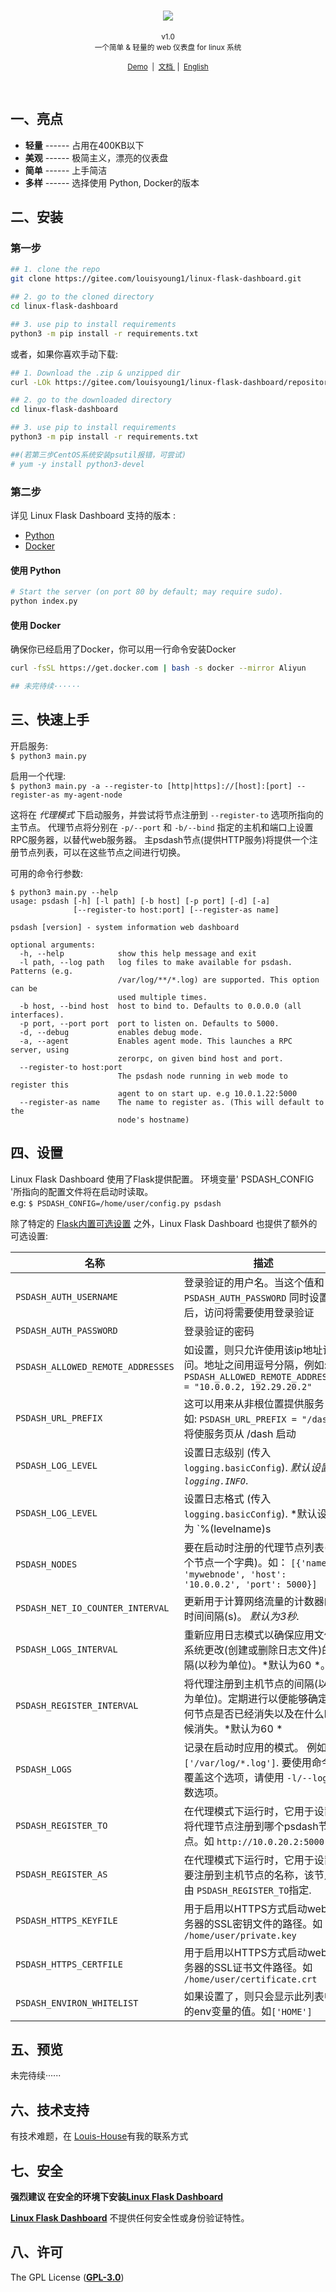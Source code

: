 <h1 align="center">
  <a href="https://gitee.com/louisyoung1/projects">
    <img src="https://portrait.gitee.com/uploads/avatars/user/2529/7589523_louisyoung1_1597595544.png"/>
  </a>
</h1>

<p align="center">
  <sub>v1.0</sub><br/>
  <small>一个简单 & 轻量的 web 仪表盘 for linux 系统</small>
</p>

<p align="center">
  <small>
    <a href="#">Demo</a> &nbsp;|&nbsp;
    <a href="https://gitee.com/louisyoung1/linux-flask-dashboard/blob/master/README.md">
      文档
    </a> &nbsp;|&nbsp;
    <a href="https://gitee.com/louisyoung1/linux-flask-dashboard/blob/master/README.en.md">
      English
    </a>
  </small>
</p>



<br/>

## 一、亮点
* **轻量** ------ 占用在400KB以下
* **美观** ------ 极简主义，漂亮的仪表盘
* **简单** ------ 上手简洁
* **多样** ------ 选择使用 Python, Docker的版本

## 二、安装

### 第一步
```sh
## 1. clone the repo
git clone https://gitee.com/louisyoung1/linux-flask-dashboard.git

## 2. go to the cloned directory
cd linux-flask-dashboard

## 3. use pip to install requirements
python3 -m pip install -r requirements.txt

```
或者，如果你喜欢手动下载:

```sh
## 1. Download the .zip & unzipped dir
curl -LOk https://gitee.com/louisyoung1/linux-flask-dashboard/repository/archive/master.zip && unzip master.zip

## 2. go to the downloaded directory
cd linux-flask-dashboard

## 3. use pip to install requirements
python3 -m pip install -r requirements.txt

##(若第三步CentOS系统安装psutil报错，可尝试)
# yum -y install python3-devel

```

### 第二步

详见 Linux Flask Dashboard 支持的版本 :

* [Python](#使用-Python)
* [Docker](#使用-Docker)

#### 使用 Python
```sh
# Start the server (on port 80 by default; may require sudo).
python index.py
```

#### 使用 Docker

确保你已经启用了Docker，你可以用一行命令安装Docker

```sh
curl -fsSL https://get.docker.com | bash -s docker --mirror Aliyun

## 未完待续······

```

## 三、快速上手

开启服务:<br>
`$ python3 main.py`

启用一个代理:<br>
`$ python3 main.py -a --register-to [http|https]://[host]:[port] --register-as my-agent-node`

这将在 *代理模式* 下启动服务，并尝试将节点注册到 `--register-to` 选项所指向的主节点。
代理节点将分别在 `-p/--port` 和 `-b/--bind` 指定的主机和端口上设置RPC服务器，以替代web服务器。
主psdash节点(提供HTTP服务)将提供一个注册节点列表，可以在这些节点之间进行切换。

可用的命令行参数:
```
$ python3 main.py --help
usage: psdash [-h] [-l path] [-b host] [-p port] [-d] [-a]
              [--register-to host:port] [--register-as name]

psdash [version] - system information web dashboard

optional arguments:
  -h, --help            show this help message and exit
  -l path, --log path   log files to make available for psdash. Patterns (e.g.
                        /var/log/**/*.log) are supported. This option can be
                        used multiple times.
  -b host, --bind host  host to bind to. Defaults to 0.0.0.0 (all interfaces).
  -p port, --port port  port to listen on. Defaults to 5000.
  -d, --debug           enables debug mode.
  -a, --agent           Enables agent mode. This launches a RPC server, using
                        zerorpc, on given bind host and port.
  --register-to host:port
                        The psdash node running in web mode to register this
                        agent to on start up. e.g 10.0.1.22:5000
  --register-as name    The name to register as. (This will default to the
                        node's hostname)
```

## 四、设置

Linux Flask Dashboard 使用了Flask提供配置。
环境变量' PSDASH_CONFIG '所指向的配置文件将在启动时读取。<br>
e.g: `$ PSDASH_CONFIG=/home/user/config.py psdash`

除了特定的 [Flask内置可选设置](http://flask.pocoo.org/docs/config/#builtin-configuration-values) 之外，Linux Flask Dashboard 也提供了额外的可选设置:

| 名称 | 描述 |
| ---- | ----------- |
| `PSDASH_AUTH_USERNAME` | 登录验证的用户名。当这个值和`PSDASH_AUTH_PASSWORD` 同时设置后，访问将需要使用登录验证 |
| `PSDASH_AUTH_PASSWORD` | 登录验证的密码 |
| `PSDASH_ALLOWED_REMOTE_ADDRESSES` | 如设置，则只允许使用该ip地址访问。地址之间用逗号分隔，例如: `PSDASH_ALLOWED_REMOTE_ADDRESSES = "10.0.0.2, 192.29.20.2"` |
| `PSDASH_URL_PREFIX` | 这可以用来从非根位置提供服务 例如: `PSDASH_URL_PREFIX = "/dash"` 将使服务页从 /dash 启动 |
| `PSDASH_LOG_LEVEL` | 设置日志级别 (传入 `logging.basicConfig`). *默认设置为 `logging.INFO`*. |
| `PSDASH_LOG_LEVEL` | 设置日志格式 (传入 `logging.basicConfig`). *默认设置为 `%(levelname)s | %(name)s | %(message)s`*. |
| `PSDASH_NODES` | 要在启动时注册的代理节点列表(每个节点一个字典)。如： `[{'name': 'mywebnode', 'host': '10.0.0.2', 'port': 5000}]` |
| `PSDASH_NET_IO_COUNTER_INTERVAL` | 更新用于计算网络流量的计数器的时间间隔(s)。 *默认为3秒*. |
| `PSDASH_LOGS_INTERVAL` | 重新应用日志模式以确保应用文件系统更改(创建或删除日志文件)的间隔(以秒为单位)。*默认为60 *。|
| `PSDASH_REGISTER_INTERVAL` | 将代理注册到主机节点的间隔(以秒为单位)。定期进行以便能够确定任何节点是否已经消失以及在什么时候消失。*默认为60 * |
| `PSDASH_LOGS` | 记录在启动时应用的模式。 例如： `['/var/log/*.log']`. 要使用命令行覆盖这个选项，请使用 `-l/--log` 参数选项。 |
| `PSDASH_REGISTER_TO` | 在代理模式下运行时，它用于设置将代理节点注册到哪个psdash节点。如 `http://10.0.20.2:5000` |
| `PSDASH_REGISTER_AS` | 在代理模式下运行时，它用于设置要注册到主机节点的名称，该节点由 `PSDASH_REGISTER_TO`指定. |
| `PSDASH_HTTPS_KEYFILE` | 用于启用以HTTPS方式启动web服务器的SSL密钥文件的路径。如 `/home/user/private.key`
| `PSDASH_HTTPS_CERTFILE` | 用于启用以HTTPS方式启动web服务器的SSL证书文件路径。如 `/home/user/certificate.crt`
| `PSDASH_ENVIRON_WHITELIST` | 如果设置了，则只会显示此列表中的env变量的值。如`['HOME']`

## 五、预览

未完待续······

## 六、技术支持

有技术难题，在 [Louis-House](https://www.louisyoung.work/Contact)有我的联系方式

## 七、安全

**强烈建议 **在安全的环境下安装**[Linux Flask Dashboard](https://gitee.com/louisyoung1/linux-flask-dashboard)**

**[Linux Flask Dashboard](https://gitee.com/louisyoung1/linux-flask-dashboard)** 不提供任何安全性或身份验证特性。

## 八、许可

The GPL License (**[GPL-3.0](https://gitee.com/louisyoung1/linux-flask-dashboard/blob/master/LICENSE)**)